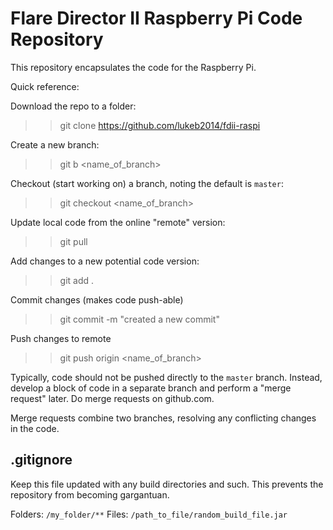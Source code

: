 Flare Director II Raspberry Pi Code Repository
==============================================

This repository encapsulates the code for the Raspberry Pi.

Quick reference:

Download the repo to a folder:
>> git clone https://github.com/lukeb2014/fdii-raspi

Create a new branch:
>> git b <name_of_branch>

Checkout (start working on) a branch, noting the default is `master`:
>> git checkout <name_of_branch>

Update local code from the online "remote" version:
>> git pull

Add changes to a new potential code version:
>> git add .

Commit changes (makes code push-able)
>> git commit -m "created a new commit"

Push changes to remote
>> git push origin <name_of_branch>

Typically, code should not be pushed directly to the `master` branch. Instead, develop a block of code in a separate branch and perform a "merge request" later. Do merge requests on github.com.

Merge requests combine two branches, resolving any conflicting changes in the code.

## .gitignore

Keep this file updated with any build directories and such. This prevents the repository from becoming gargantuan.

Folders: `/my_folder/**`
Files: `/path_to_file/random_build_file.jar`